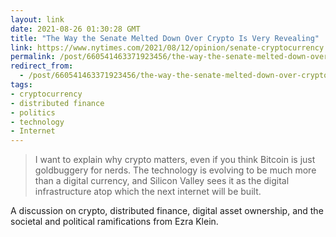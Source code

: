 ```yaml
---
layout: link
date: 2021-08-26 01:30:28 GMT
title: "The Way the Senate Melted Down Over Crypto Is Very Revealing"
link: https://www.nytimes.com/2021/08/12/opinion/senate-cryptocurrency.html
permalink: /post/660541463371923456/the-way-the-senate-melted-down-over-crypto-is-very
redirect_from: 
  - /post/660541463371923456/the-way-the-senate-melted-down-over-crypto-is-very
tags:
- cryptocurrency
- distributed finance
- politics
- technology
- Internet
---
```

<blockquote>I want to explain why crypto matters, even if you think Bitcoin is just goldbuggery for nerds. The technology is evolving to be much more than a digital currency, and Silicon Valley sees it as the digital infrastructure atop which the next internet will be built.</blockquote>
<p>A discussion on crypto, distributed finance, digital asset ownership, and the societal and political ramifications from Ezra Klein.</p>